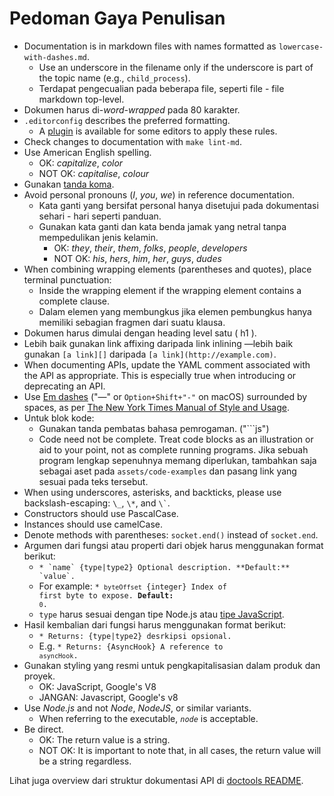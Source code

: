 # Pedoman Gaya Penulisan

* Documentation is in markdown files with names formatted as `lowercase-with-dashes.md`.
  * Use an underscore in the filename only if the underscore is part of the topic name (e.g., `child_process`).
  * Terdapat pengecualian pada beberapa file, seperti file - file markdown top-level.
* Dokumen harus di-*word-wrapped* pada 80 karakter.
* `.editorconfig` describes the preferred formatting.
  * A [plugin](https://editorconfig.org/#download) is available for some editors to apply these rules.
* Check changes to documentation with `make lint-md`.
* Use American English spelling.
  * OK: _capitalize_, _color_
  * NOT OK: _capitalise_, _colour_
* Gunakan [tanda koma](https://en.wikipedia.org/wiki/Serial_comma).
* Avoid personal pronouns (_I_, _you_, _we_) in reference documentation.
  * Kata ganti yang bersifat personal hanya disetujui pada dokumentasi sehari - hari seperti panduan.
  * Gunakan kata ganti dan kata benda jamak yang netral tanpa mempedulikan jenis kelamin.
    * OK: _they_, _their_, _them_, _folks_, _people_, _developers_
    * NOT OK: _his_, _hers_, _him_, _her_, _guys_, _dudes_
* When combining wrapping elements (parentheses and quotes), place terminal punctuation:
  * Inside the wrapping element if the wrapping element contains a complete clause.
  * Dalam elemen yang membungkus jika elemen pembungkus hanya memiliki sebagian fragmen dari suatu klausa.
* Dokumen harus dimulai dengan heading level satu ( h1 ).
* Lebih baik gunakan link affixing daripada link inlining —lebih baik gunakan `[a link][]` daripada `[a link](http://example.com)`.
* When documenting APIs, update the YAML comment associated with the API as appropriate. This is especially true when introducing or deprecating an API.
* Use [Em dashes](https://en.wikipedia.org/wiki/Dash#Em_dash) ("—" or `Option+Shift+"-"` on macOS) surrounded by spaces, as per [The New York Times Manual of Style and Usage](https://en.wikipedia.org/wiki/The_New_York_Times_Manual_of_Style_and_Usage).
* Untuk blok kode:
  * Gunakan tanda pembatas bahasa pemrogaman. ("```js")
  * Code need not be complete. Treat code blocks as an illustration or aid to your point, not as complete running programs. Jika sebuah program lengkap sepenuhnya memang diperlukan, tambahkan saja sebagai aset pada `assets/code-examples` dan pasang link yang sesuai pada teks tersebut.
* When using underscores, asterisks, and backticks, please use backslash-escaping: `\_`, `\*`, and `` \` ``.
* Constructors should use PascalCase.
* Instances should use camelCase.
* Denote methods with parentheses: `socket.end()` instead of `socket.end`.
* Argumen dari fungsi atau properti dari objek harus menggunakan format berikut:
  * ``* `name` {type|type2} Optional description. **Default:** `value`.``
  <!--lint disable maximum-line-length remark-lint-->
  * For example: <code>* `byteOffset` {integer} Index of first byte to expose. **Default:** `0`.</code>
  <!--lint enable maximum-line-length remark-lint-->
  * `type` harus sesuai dengan tipe Node.js atau [tipe JavaScript](https://developer.mozilla.org/en-US/docs/Web/JavaScript/Guide/Grammar_and_types#Data_structures_and_types).
* Hasil kembalian dari fungsi harus menggunakan format berikut:
  * <code>* Returns: {type|type2} desrkipsi opsional.</code>
  * E.g. <code>* Returns: {AsyncHook} A reference to `asyncHook`.</code>
* Gunakan styling yang resmi untuk pengkapitalisasian dalam produk dan proyek.
  * OK: JavaScript, Google's V8
  <!--lint disable prohibited-strings remark-lint-->
  * JANGAN: Javascript, Google's v8
* Use _Node.js_ and not _Node_, _NodeJS_, or similar variants.
  <!-- lint enable prohibited-strings remark-lint-->
  * When referring to the executable, _`node`_ is acceptable.
* Be direct.
  * OK: The return value is a string.
  <!-- lint disable prohibited-strings remark-lint-->
  * NOT OK: It is important to note that, in all cases, the return value will be a string regardless.
  <!-- lint enable prohibited-strings remark-lint-->

Lihat juga overview dari struktur dokumentasi API di [doctools README](../tools/doc/README.md).
